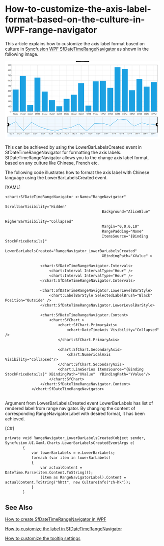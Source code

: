 # How-to-customize-the-axis-label-format-based-on-the-culture-in-WPF-range-navigator
This article explains how to customize the axis label format based on culture in [Syncfusion WPF SfDateTimeRangeNavigator](https://help.syncfusion.com/wpf/range-selector/getting-started) as shown in the following image.

 ![](Output.png)

This can be achieved by using the LowerBarLabelsCreated event in SfDateTimeRangeNavigator for formatting the axis labels. SfDateTimeRangeNavigator allows you to the change axis label format, based on any culture like Chinese, French etc.

The following code illustrates how to format the axis label with Chinese language using the LowerBarLabelsCreated event.

[XAML]
```
<chart:SfDateTimeRangeNavigator x:Name="RangeNavigator" 
                                            ScrollbarVisibility="Hidden" 
                                            Background="AliceBlue" 
                                            HigherBarVisibility="Collapsed" 
                                            Margin="0,0,0,10"
                                            RangePadding="None"  
                                            ItemsSource="{Binding StockPriceDetails}" 
                                            LowerBarLabelsCreated="RangeNavigator_LowerBarLabelsCreated" 
                                            XBindingPath="XValue" >
                
                <chart:SfDateTimeRangeNavigator.Intervals>
                    <chart:Interval IntervalType="Hour" />
                    <chart:Interval IntervalType="Hour" />
                </chart:SfDateTimeRangeNavigator.Intervals>

                <chart:SfDateTimeRangeNavigator.LowerLevelBarStyle>
                    <chart:LabelBarStyle SelectedLabelBrush="Black" Position="Outside" />
                </chart:SfDateTimeRangeNavigator.LowerLevelBarStyle>

                <chart:SfDateTimeRangeNavigator.Content>
                    <chart:SfChart >
                        <chart:SfChart.PrimaryAxis>
                            <chart:DateTimeAxis Visibility="Collapsed"  />
                        </chart:SfChart.PrimaryAxis>

                        <chart:SfChart.SecondaryAxis>
                            <chart:NumericalAxis Visibility="Collapsed"/>
                        </chart:SfChart.SecondaryAxis>
                        <chart:LineSeries ItemsSource="{Binding StockPriceDetails}" XBindingPath="XValue"  YBindingPath="YValue"/>
                    </chart:SfChart>
                </chart:SfDateTimeRangeNavigator.Content>
            </chart:SfDateTimeRangeNavigator>
            
```
Argument from LowerBarLabelsCreated event LowerBarLabels has list of rendered label from range navigator. By changing the content of corresponding RangeNavigatorLabel with desired format, it has been achieved.

[C#]
```
private void RangeNavigator_LowerBarLabelsCreated(object sender, Syncfusion.UI.Xaml.Charts.LowerBarLabelsCreatedEventArgs e)
        {
            var lowerBarLabels = e.LowerBarLabels;
            foreach (var item in lowerBarLabels)
            {
                var actualContent = DateTime.Parse(item.Content.ToString());
                (item as RangeNavigatorLabel).Content = actualContent.ToString("hhtt", new CultureInfo("zh-hk"));
            }
        }
```

## See Also

[How to create SfDateTimeRangeNavigator in WPF](https://help.syncfusion.com/wpf/range-selector/getting-startedhttps://help.syncfusion.com/wpf/range-selector/label-customization)

[How to customize the label in SfDateTimeRangeNavigator](https://help.syncfusion.com/wpf/range-selector/label-customization)

[How to customize the tooltip settings](https://help.syncfusion.com/wpf/range-selector/tooltip-support)

